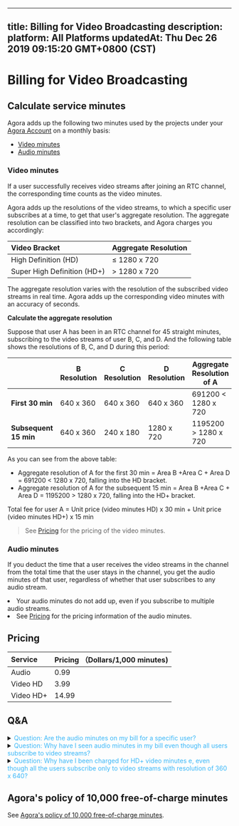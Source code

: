 
---
title: Billing for Video Broadcasting
description: 
platform: All Platforms
updatedAt: Thu Dec 26 2019 09:15:20 GMT+0800 (CST)
---
# Billing for Video Broadcasting
## Calculate service minutes




Agora adds up the following two minutes used by the projects under your [Agora Account](https://console.agora.io/) on a monthly basis:

- [Video minutes](#vmin)
- [Audio minutes](#amin)
  







### <a name="vmin"></a>Video minutes 

If a user successfully receives video streams after joining an RTC channel, the corresponding time counts as the video minutes. 

Agora adds up the resolutions of the video streams, to which a specific user subscribes at a time, to get that user's aggregate resolution. The aggregate resolution can be classified into two brackets, and Agora charges you accordingly: 



| Video Bracket         | Aggregate Resolution |
| :-------------------- | :------------------- |
| High Definition (HD)  | ≤ 1280 x 720         |
| Super High Definition (HD+) | > 1280 x 720         |





<div class="alert note">The aggregate resolution varies with the resolution of the subscribed video streams in real time. Agora adds up the corresponding video minutes with an accuracy of seconds.</div>

**Calculate the aggregate resolution**

Suppose that user A has been in an RTC channel for 45 straight minutes, subscribing to the video streams of user B, C, and D. And the following table shows the resolutions of B, C, and D during this period:

|                       | B Resolution | C Resolution | D Resolution | Aggregate Resolution of A |
| --------------------- | ------------ | ------------ | ------------ | ------------------------- |
| **First 30 min**      | 640 x 360    | 640 x 360    | 640 x 360    | 691200 < 1280 x 720       |
| **Subsequent 15 min** | 640 x 360    | 240 x 180    | 1280 x 720   | 1195200 > 1280 x 720      |

As you can see from the above table: 

- Aggregate resolution of A for the first 30 min = Area B +Area C + Area D = 691200 < 1280 x 720, falling into the HD bracket. 
- Aggregate resolution of A for the subsequent 15 min = Area B +Area C + Area D = 1195200 > 1280 x 720, falling into the HD+ bracket. 

Total fee for user A = Unit price (video minutes HD) x 30 min + Unit price (video minutes HD+) x 15 min

> See [Pricing](#billing) for the pricing of the video minutes.
> 
> 

### <a name="amin"></a>Audio minutes 

If you deduct the time that a user receives the video streams in the channel from the total time that the user stays in the channel, you get the audio minutes of that user, regardless of whether that user subscribes to any audio stream. 

<div class="alert note"><li>Your audio minutes do not add up, even if you subscribe to multiple audio streams. </li><li>See <a href="#billing">Pricing</a> for the pricing information of the audio minutes. </li></div>






## Pricing





| Service<a name="billing"></a> | Pricing （Dollars/1,000 minutes) |
| :---------------------------- | :------------------------------- |
| Audio                         | 0.99                             |
| Video HD                      | 3.99                             |
| Video HD+                     | 14.99                            |









## Q&A



<details>
	<summary><font color="#3ab7f8">Question: Are the audio minutes on my bill for a specific user?</font></summary>

No. The audio minutes that you see on your bill are the sum of the audio minutes used by all users under your Agora account. In other words, the audio minutes are <i>not</i> for a specific user or for users in a specific channel.  

</details>




<details>
	<summary><font color="#3ab7f8">Question: Why have I seen audio minutes in my bill even though all users subscribe to video streams?</font></summary>

Chances are: <ul><li>The user being subscribed to has not subscribed to any video stream.</li><li>After subscribing to a video stream, a user has not received any video stream due to poor network conditions or issues on the host side. </li></ul> If either of these conditions occurs, the corresponding user's aggregate resolution is 0 and the user's service time counts as the audio minutes. 

</details>
<details>
	<summary><font color="#3ab7f8">Question: Why have I been charged for HD+ video minutes e, even though all the users subscribe only to video streams with resolution of 360 x 640?</font></summary>

The aggregate resolution is a sum of all the resolutions of the video streams, to which a user subscribe. That said, the more video streams a user subscribe to, the more likely that user's aggregate resolution falls into the HD+ bracket ( > 1280 x 720). 
</details>






## Agora's policy of 10,000 free-of-charge minutes

See [Agora's policy of 10,000 free-of-charge minutes](https://docs.agora.io/en/faq/billing_free).
